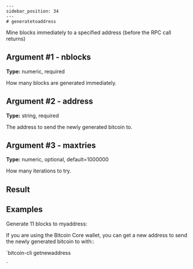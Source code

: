 
    ---
    sidebar_position: 34
    ---
    # generatetoaddress

Mine blocks immediately to a specified address (before the RPC call returns)

## Argument #1 - nblocks

**Type:** numeric, required

How many blocks are generated immediately.

## Argument #2 - address

**Type:** string, required

The address to send the newly generated bitcoin to.

## Argument #3 - maxtries

**Type:** numeric, optional, default=1000000

How many iterations to try.

## Result

## Examples

Generate 11 blocks to myaddress:

If you are using the Bitcoin Core wallet, you can get a new address to send the newly generated bitcoin to with::

`bitcoin-cli getnewaddress

`